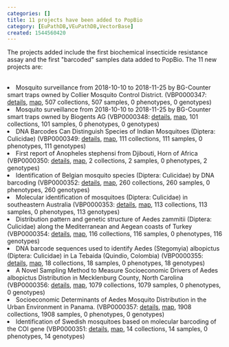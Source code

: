 ```yaml
---
categories: []
title: 11 projects have been added to PopBio
category: [EuPathDB,VEuPathDB,VectorBase]
created: 1544560420
---
```

The projects added include the first biochemical insecticide resistance assay and the first "barcoded" samples data added to PopBio. The 11 new projects are:

</p>
</br>

<li>Mosquito surveillance from 2018-10-10 to 2018-11-25 by BG-Counter smart traps owned by Collier Mosquito Control District. (VBP0000347: <a href="/popbio/project?id=VBP0000347">details</a>, <a href="/popbio/map/?projectID=VBP0000347">map</a>, 507 collections, 507 samples, 0 phenotypes, 0 genotypes)</li>
<li>Mosquito surveillance from 2018-10-10 to 2018-11-25 by BG-Counter smart traps owned by Biogents AG (VBP0000348: <a href="/popbio/project?id=VBP0000348">details</a>, <a href="/popbio/map/?projectID=VBP0000348">map</a>, 101 collections, 101 samples, 0 phenotypes, 0 genotypes)</li>
<li>DNA Barcodes Can Distinguish Species of Indian Mosquitoes (Diptera: Culicidae) (VBP0000349: <a href="/popbio/project?id=VBP0000349">details</a>, <a href="/popbio/map/?projectID=VBP0000349">map</a>, 111 collections, 111 samples, 0 phenotypes, 111 genotypes)</li>
<li>First report of Anopheles stephensi from Djibouti, Horn of Africa  (VBP0000350: <a href="/popbio/project?id=VBP0000350">details</a>, <a href="/popbio/map/?projectID=VBP0000350">map</a>, 2 collections, 2 samples, 0 phenotypes, 2 genotypes)</li>
<li>Identification of Belgian mosquito species (Diptera: Culicidae) by DNA barcoding (VBP0000352: <a href="/popbio/project?id=VBP0000352">details</a>, <a href="/popbio/map/?projectID=VBP0000352">map</a>, 260 collections, 260 samples, 0 phenotypes, 260 genotypes)</li>
<li>Molecular identification of mosquitoes (Diptera: Culicidae) in southeastern Australia (VBP0000353: <a href="/popbio/project?id=VBP0000353">details</a>, <a href="/popbio/map/?projectID=VBP0000353">map</a>, 113 collections, 113 samples, 0 phenotypes, 113 genotypes)</li>
<li>Distribution pattern and genetic structure of Aedes zammitii (Diptera: Culicidae) along the Mediterranean and Aegean coasts of Turkey (VBP0000354: <a href="/popbio/project?id=VBP0000354">details</a>, <a href="/popbio/map/?projectID=VBP0000354">map</a>, 116 collections, 116 samples, 0 phenotypes, 116 genotypes)</li>
<li>DNA barcode sequences used to identify Aedes (Stegomyia) albopictus (Diptera: Culicidae) in La Tebaida (Quindío, Colombia) (VBP0000355: <a href="/popbio/project?id=VBP0000355">details</a>, <a href="/popbio/map/?projectID=VBP0000355">map</a>, 18 collections, 18 samples, 0 phenotypes, 18 genotypes)</li>
<li>A Novel Sampling Method to Measure Socioeconomic Drivers of Aedes albopictus Distribution in Mecklenburg County, North Carolina (VBP0000356: <a href="/popbio/project?id=VBP0000356">details</a>, <a href="/popbio/map/?projectID=VBP0000356">map</a>, 1079 collections, 1079 samples, 0 phenotypes, 0 genotypes)</li>
<li>Socioeconomic Determinants of Aedes Mosquito Distribution in the Urban Environment in Panama. (VBP0000357: <a href="/popbio/project?id=VBP0000357">details</a>, <a href="/popbio/map/?projectID=VBP0000357">map</a>, 1908 collections, 1908 samples, 0 phenotypes, 0 genotypes)</li>
<li>Identification of Swedish mosquitoes based on molecular barcoding of the COI gene (VBP0000351: <a href="/popbio/project?id=VBP0000351">details</a>, <a href="/popbio/map/?projectID=VBP0000351">map</a>, 14 collections, 14 samples, 0 phenotypes, 14 genotypes)</li>
</ul>
